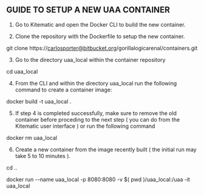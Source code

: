 GUIDE TO SETUP A NEW UAA CONTAINER
----------------------------------


1. Go to Kitematic and open the Docker CLI to build the new container.


2. Clone the repository with the Dockerfile to setup the new container.

git clone https://carlosporter@bitbucket.org/gorillalogicarenal/containers.git


3. Go to the directory uaa_local within the container repository

cd uaa_local

4. From the CLI and within the directory uaa_local run the following command to create a container image:

docker build -t uaa_local .


5. If step 4 is completed successfully, make sure to remove the old container before proceding to the next step
   ( you can do from the Kitematic user interface ) or run the following command
   
docker rm uaa_local


6. Create a new container from the image recently built ( the initial run may take 5 to 10 minutes ).

cd ..

docker run --name uaa_local -p 8080:8080 -v $( pwd )/uaa_local:/uaa -it uaa_local


